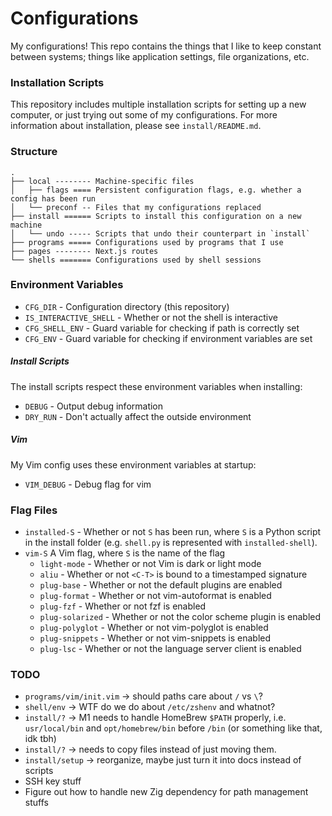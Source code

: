 # Configurations
My configurations! This repo contains the things that I like to keep constant
between systems; things like application settings, file organizations, etc.

### Installation Scripts
This repository includes multiple installation scripts for setting up a new computer,
or just trying out some of my configurations. For more information about installation,
please see `install/README.md`.

### Structure

```
.
├── local -------- Machine-specific files
│   ├── flags ==== Persistent configuration flags, e.g. whether a config has been run
│   └── preconf -- Files that my configurations replaced
├── install ====== Scripts to install this configuration on a new machine
│   └── undo ----- Scripts that undo their counterpart in `install`
├── programs ===== Configurations used by programs that I use
├── pages -------- Next.js routes
└── shells ======= Configurations used by shell sessions
```

### Environment Variables

- `CFG_DIR` - Configuration directory (this repository)
- `IS_INTERACTIVE_SHELL` - Whether or not the shell is interactive
- `CFG_SHELL_ENV` - Guard variable for checking if path is correctly set
- `CFG_ENV` - Guard variable for checking if environment variables are set

##### Install Scripts
The install scripts respect these environment variables when installing:

- `DEBUG` - Output debug information
- `DRY_RUN` - Don't actually affect the outside environment

##### Vim
My Vim config uses these environment variables at startup:

- `VIM_DEBUG` - Debug flag for vim

### Flag Files
- `installed-S` - Whether or not `S` has been run, where `S` is a Python script
  in the install folder (e.g. `shell.py` is represented with `installed-shell`).
- `vim-S` A Vim flag, where `S` is the name of the flag
  - `light-mode` - Whether or not Vim is dark or light mode
  - `aliu` - Whether or not `<C-T>` is bound to a timestamped signature
  - `plug-base` - Whether or not the default plugins are enabled
  - `plug-format` - Whether or not vim-autoformat is enabled
  - `plug-fzf` - Whether or not fzf is enabled
  - `plug-solarized` - Whether or not the color scheme plugin is enabled
  - `plug-polyglot` - Whether or not vim-polyglot is enabled
  - `plug-snippets` - Whether or not vim-snippets is enabled
  - `plug-lsc` - Whether or not the language server client is enabled


### TODO
- `programs/vim/init.vim` -> should paths care about `/` vs `\`?
- `shell/env` -> WTF do we do about `/etc/zshenv` and whatnot?
- `install/?` -> M1 needs to handle HomeBrew `$PATH` properly, i.e. `usr/local/bin`
  and `opt/homebrew/bin` before `/bin` (or something like that, idk tbh)
- `install/?` -> needs to copy files instead of just moving them.
- `install/setup` -> reorganize, maybe just turn it into docs instead of scripts
- SSH key stuff
- Figure out how to handle new Zig dependency for path management stuffs
